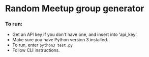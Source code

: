 # Random Meetup group generator 

### To run:
* Get an API key if you don't have one, and insert into 'api_key'.
* Make sure you have Python version 3 installed.
* To run, enter `python3 test.py`
* Follow CLI instructions.
